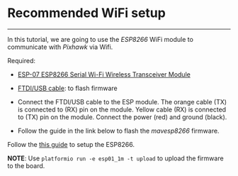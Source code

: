 # Recommended WiFi setup
---

In this tutorial, we are going to use the *ESP8266* WiFi module to communicate with *Pixhawk* via Wifi.

Required:
* [ESP-07 ESP8266 Serial Wi-Fi Wireless Transceiver Module](http://www.dx.com/p/esp-07-esp8266-serial-wi-f-wireless-module-w-built-in-antenna-compatible-with-3-3v-5v-for-arduino-400559#.V0rfbGMwzww)
* [FTDI/USB cable](http://www.robotshop.com/en/ftdi-usb-to-ttl-serial-cable-5v.html): to flash firmware

* Connect the FTDI/USB cable to the ESP module. The orange cable (TX) is connected to (RX) pin on the module. Yellow cable (RX) is connected to (TX) pin on the module. Connect the power (red) and ground (black).
* Follow the guide in the link below to flash the *mavesp8266* firmware.

<div class="info">
Follow the
<a href="https://pixhawk.org/peripherals/8266">this guide</a>
to setup the ESP8266.
</div>

**NOTE**: Use `platformio run -e esp01_1m -t upload` to upload the firmware to the board.



